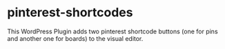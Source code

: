 # pinterest-shortcodes
This WordPress Plugin adds two pinterest shortcode buttons (one for pins and another one for boards) to the visual editor.

